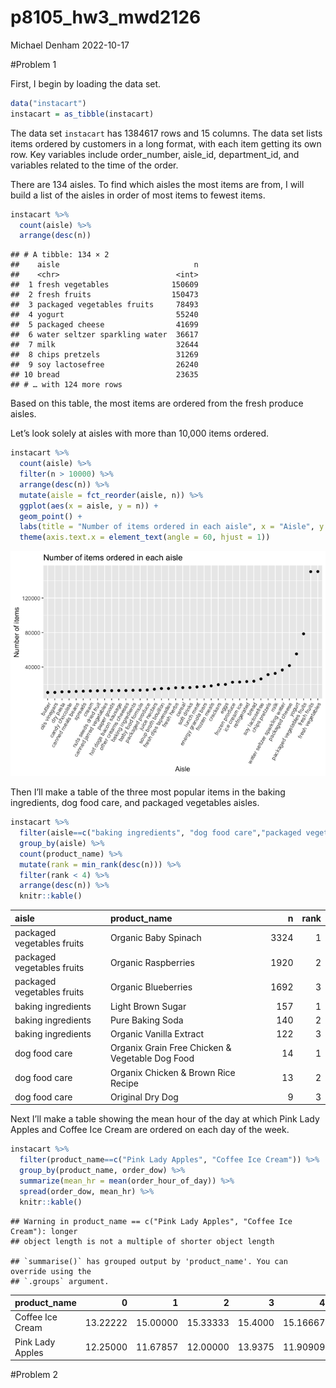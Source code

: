 p8105_hw3_mwd2126
================
Michael Denham
2022-10-17

\#Problem 1

First, I begin by loading the data set.

``` r
data("instacart")
instacart = as_tibble(instacart)
```

The data set `instacart` has 1384617 rows and 15 columns. The data set
lists items ordered by customers in a long format, with each item
getting its own row. Key variables include order_number, aisle_id,
department_id, and variables related to the time of the order.

There are 134 aisles. To find which aisles the most items are from, I
will build a list of the aisles in order of most items to fewest items.

``` r
instacart %>% 
  count(aisle) %>% 
  arrange(desc(n))
```

    ## # A tibble: 134 × 2
    ##    aisle                              n
    ##    <chr>                          <int>
    ##  1 fresh vegetables              150609
    ##  2 fresh fruits                  150473
    ##  3 packaged vegetables fruits     78493
    ##  4 yogurt                         55240
    ##  5 packaged cheese                41699
    ##  6 water seltzer sparkling water  36617
    ##  7 milk                           32644
    ##  8 chips pretzels                 31269
    ##  9 soy lactosefree                26240
    ## 10 bread                          23635
    ## # … with 124 more rows

Based on this table, the most items are ordered from the fresh produce
aisles.

Let’s look solely at aisles with more than 10,000 items ordered.

``` r
instacart %>% 
  count(aisle) %>%
  filter(n > 10000) %>% 
  arrange(desc(n)) %>%
  mutate(aisle = fct_reorder(aisle, n)) %>% 
  ggplot(aes(x = aisle, y = n)) + 
  geom_point() +
  labs(title = "Number of items ordered in each aisle", x = "Aisle", y = "Number of items") +
  theme(axis.text.x = element_text(angle = 60, hjust = 1))
```

![](p8105_hw3_mwd2126_files/figure-gfm/unnamed-chunk-2-1.png)<!-- -->

Then I’ll make a table of the three most popular items in the baking
ingredients, dog food care, and packaged vegetables aisles.

``` r
instacart %>% 
  filter(aisle==c("baking ingredients", "dog food care","packaged vegetables fruits")) %>% 
  group_by(aisle) %>%
  count(product_name) %>%
  mutate(rank = min_rank(desc(n))) %>% 
  filter(rank < 4) %>%
  arrange(desc(n)) %>%
  knitr::kable()
```

| aisle                      | product_name                                    |    n | rank |
|:---------------------------|:------------------------------------------------|-----:|-----:|
| packaged vegetables fruits | Organic Baby Spinach                            | 3324 |    1 |
| packaged vegetables fruits | Organic Raspberries                             | 1920 |    2 |
| packaged vegetables fruits | Organic Blueberries                             | 1692 |    3 |
| baking ingredients         | Light Brown Sugar                               |  157 |    1 |
| baking ingredients         | Pure Baking Soda                                |  140 |    2 |
| baking ingredients         | Organic Vanilla Extract                         |  122 |    3 |
| dog food care              | Organix Grain Free Chicken & Vegetable Dog Food |   14 |    1 |
| dog food care              | Organix Chicken & Brown Rice Recipe             |   13 |    2 |
| dog food care              | Original Dry Dog                                |    9 |    3 |

Next I’ll make a table showing the mean hour of the day at which Pink
Lady Apples and Coffee Ice Cream are ordered on each day of the week.

``` r
instacart %>% 
  filter(product_name==c("Pink Lady Apples", "Coffee Ice Cream")) %>%
  group_by(product_name, order_dow) %>% 
  summarize(mean_hr = mean(order_hour_of_day)) %>% 
  spread(order_dow, mean_hr) %>%
  knitr::kable()
```

    ## Warning in product_name == c("Pink Lady Apples", "Coffee Ice Cream"): longer
    ## object length is not a multiple of shorter object length

    ## `summarise()` has grouped output by 'product_name'. You can override using the
    ## `.groups` argument.

| product_name     |        0 |        1 |        2 |       3 |        4 |        5 |        6 |
|:-----------------|---------:|---------:|---------:|--------:|---------:|---------:|---------:|
| Coffee Ice Cream | 13.22222 | 15.00000 | 15.33333 | 15.4000 | 15.16667 | 10.33333 | 12.35294 |
| Pink Lady Apples | 12.25000 | 11.67857 | 12.00000 | 13.9375 | 11.90909 | 13.86957 | 11.55556 |

\#Problem 2
